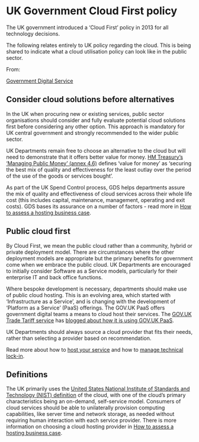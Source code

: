 # UK Government Cloud First policy

The UK government introduced a ‘Cloud First’ policy in 2013 for all technology decisions.

The following relates entirely to UK policy regarding the cloud. This is being shared to indicate what a cloud utilisation policy can look like in the public sector. 

From:

[Government Digital Service](https://www.gov.uk/government/organisations/government-digital-service)


## Consider cloud solutions before alternatives

In the UK when procuring new or existing services, public sector organisations should consider and fully evaluate potential cloud solutions first before considering any other option. This approach is mandatory for UK central government and strongly recommended to the wider public sector.

UK Departments remain free to choose an alternative to the cloud but will need to demonstrate that it offers better value for money. [HM Treasury’s ‘Managing Public Money’ (annex 4.6)](https://assets.publishing.service.gov.uk/government/uploads/system/uploads/attachment_data/file/742188/Managing_Public_Money__MPM__2018.pdf) defines ‘value for money’ as ‘securing the best mix of quality and effectiveness for the least outlay over the period of the use of the goods or services bought’.

As part of the UK Spend Control process, GDS helps departments assure the mix of quality and effectiveness of cloud services across their whole life cost (this includes capital, maintenance, management, operating and exit costs). GDS bases its assurance on a number of factors - read more in [How to assess a hosting business case](https://www.gov.uk/guidance/how-to-assess-a-hosting-business-case).

## Public cloud first

By Cloud First, we mean the public cloud rather than a community, hybrid or private deployment model. There are circumstances where the other deployment models are appropriate but the primary benefits for government come when we embrace the public cloud. UK Departments are encouraged to initially consider Software as a Service models, particularly for their enterprise IT and back office functions.

Where bespoke development is necessary, departments should make use of public cloud hosting. This is an evolving area, which started with ‘Infrastructure as a Service’, and is changing with the development of ‘Platform as a Service’ (PaaS) offerings. The GOV.UK PaaS offers government digital teams a means to cloud host their services. The [GOV.UK Trade Tariff service](https://www.gov.uk/trade-tariff) has [blogged about how it is using GOV.UK PaaS](https://governmentasaplatform.blog.gov.uk/2016/09/29/first-service-paas/).

UK Departments should always source a cloud provider that fits their needs, rather than selecting a provider based on recommendation.

Read more about how to [host your service](https://www.gov.uk/service-manual/technology/deciding-how-to-host-your-service) and how to [manage technical lock-in](https://www.gov.uk/guidance/managing-technical-lock-in-in-the-cloud).

## Definitions

The UK primarily uses the [United States National Institute of Standards and Technology (NIST) definition](https://www.nist.gov/news-events/news/2011/10/final-version-nist-cloud-computing-definition-published) of the cloud, with one of the cloud’s primary characteristics being an on-demand, self-service model. Consumers of cloud services should be able to unilaterally provision computing capabilities, like server time and network storage, as needed without requiring human interaction with each service provider. There is more information on choosing a cloud hosting provider in [How to assess a hosting business case](https://www.gov.uk/guidance/how-to-assess-a-hosting-business-case).
